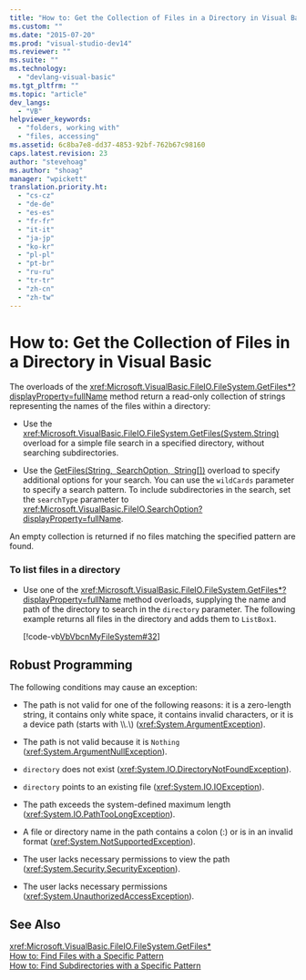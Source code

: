 ```yaml
---
title: "How to: Get the Collection of Files in a Directory in Visual Basic"
ms.custom: ""
ms.date: "2015-07-20"
ms.prod: "visual-studio-dev14"
ms.reviewer: ""
ms.suite: ""
ms.technology: 
  - "devlang-visual-basic"
ms.tgt_pltfrm: ""
ms.topic: "article"
dev_langs: 
  - "VB"
helpviewer_keywords: 
  - "folders, working with"
  - "files, accessing"
ms.assetid: 6c8ba7e8-dd37-4853-92bf-762b67c98160
caps.latest.revision: 23
author: "stevehoag"
ms.author: "shoag"
manager: "wpickett"
translation.priority.ht: 
  - "cs-cz"
  - "de-de"
  - "es-es"
  - "fr-fr"
  - "it-it"
  - "ja-jp"
  - "ko-kr"
  - "pl-pl"
  - "pt-br"
  - "ru-ru"
  - "tr-tr"
  - "zh-cn"
  - "zh-tw"
---
```

# How to: Get the Collection of Files in a Directory in Visual Basic
The overloads of the <xref:Microsoft.VisualBasic.FileIO.FileSystem.GetFiles*?displayProperty=fullName> method return a read-only collection of strings representing the names of the files within a directory:  
  
-   Use the <xref:Microsoft.VisualBasic.FileIO.FileSystem.GetFiles(System.String)> overload for a simple file search in a specified directory, without searching subdirectories.  
  
-   Use the [GetFiles(String, SearchOption, String\[\])](assetId:///M:Microsoft.VisualBasic.FileIO.FileSystem.GetFiles(System.String,Microsoft.VisualBasic.FileIO.SearchOption,System.String[])?qualifyHint=False&autoUpgrade=False) overload to specify additional options for your search. You can use the `wildCards` parameter to specify a search pattern. To include subdirectories in the search, set the `searchType` parameter to <xref:Microsoft.VisualBasic.FileIO.SearchOption?displayProperty=fullName>.  
  
 An empty collection is returned if no files matching the specified pattern are found.  
  
### To list files in a directory  
  
-   Use one of the <xref:Microsoft.VisualBasic.FileIO.FileSystem.GetFiles*?displayProperty=fullName> method overloads, supplying the name and path of the directory to search in the `directory` parameter. The following example returns all files in the directory and adds them to `ListBox1`.  
  
     [!code-vb[VbVbcnMyFileSystem#32](../../../../visual-basic\developing-apps\programming\drives-directories-files/codesnippet/VisualBasic/how-to-get-the-collection-of-files-in-a-directory_1.vb)]  
  
## Robust Programming  
 The following conditions may cause an exception:  
  
-   The path is not valid for one of the following reasons: it is a zero-length string, it contains only white space, it contains invalid characters, or it is a device path (starts with \\\\.\\) (<xref:System.ArgumentException>).  
  
-   The path is not valid because it is `Nothing` (<xref:System.ArgumentNullException>).  
  
-   `directory` does not exist (<xref:System.IO.DirectoryNotFoundException>).  
  
-   `directory` points to an existing file (<xref:System.IO.IOException>).  
  
-   The path exceeds the system-defined maximum length (<xref:System.IO.PathTooLongException>).  
  
-   A file or directory name in the path contains a colon (:) or is in an invalid format (<xref:System.NotSupportedException>).  
  
-   The user lacks necessary permissions to view the path (<xref:System.Security.SecurityException>).  
  
-   The user lacks necessary permissions (<xref:System.UnauthorizedAccessException>).  
  
## See Also  
 <xref:Microsoft.VisualBasic.FileIO.FileSystem.GetFiles*>   
 [How to: Find Files with a Specific Pattern](../../../../visual-basic\developing-apps\programming\drives-directories-files/how-to-find-files-with-a-specific-pattern.md)   
 [How to: Find Subdirectories with a Specific Pattern](../../../../visual-basic\developing-apps\programming\drives-directories-files/how-to-find-subdirectories-with-a-specific-pattern.md)